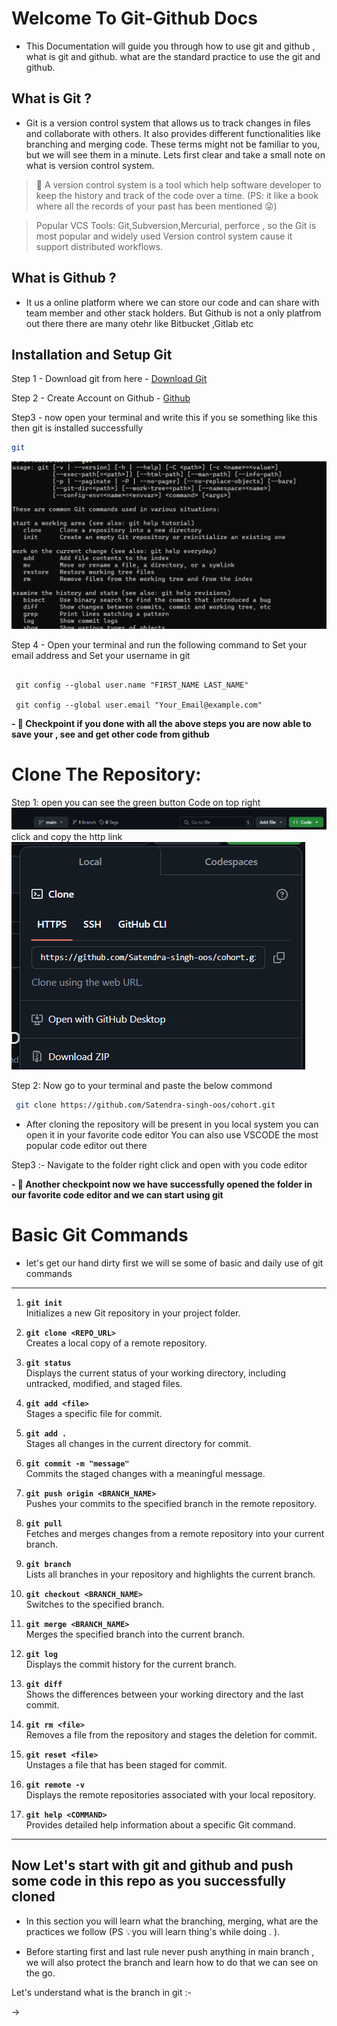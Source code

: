 # Welcome To Git-Github Docs

- This Documentation will guide you through how to use git and github , what is git and github.
what are the standard practice to use the git and github.

## What is Git ?
-  Git is a version control system that allows us to track changes in files and collaborate with others. It also provides different functionalities like branching and merging code. These terms might not be familiar to you, but we will see them in a minute. Lets first clear and take a small note on what is version control system.

> 📝 A version control system is a tool which help software developer to keep the history and track of the code over a time. (PS: it like a book where all the records of your past has been mentioned 😜)

> Popular VCS Tools: Git,Subversion,Mercurial, perforce , so the Git is most popular and widely used Version control system cause it support distributed workflows.


## What is Github ?
- It us a online platform where we can store our code and can share with team member and other stack holders. But Github is not a only platfrom out there there are many otehr like Bitbucket ,Gitlab etc


## Installation and Setup Git 

Step 1 - Download git from here - [Download Git](https://git-scm.com/downloads)


Step 2 - Create Account on Github - [Github](https://github.com/signup)

Step3 - now open your terminal and write this if you se something like this then git is installed successfully

```bash
git
```
![alt text](/all-images/image-2.png)

Step 4 - Open your terminal and run the following command  to  Set your email address and Set your username in git



```
    
 git config --global user.name "FIRST_NAME LAST_NAME"

 git config --global user.email "Your_Email@example.com"
```


**- 🛃 Checkpoint if you done with all the above steps you are now able to save your , see and get other code from github**

# Clone The  Repository:
  Step 1: open you can see the green button Code on top right  ![alt text](./all-images/image.png)
click and copy the http  link
![alt text](./all-images/image-1.png)


Step 2: Now go to your terminal and paste the below commond

```bash
 git clone https://github.com/Satendra-singh-oos/cohort.git
```

- After cloning the repository will be present in you local system  you can open it in your favorite code editor You can also use VSCODE the most popular code editor out there

Step3 :- Navigate to the folder right click and open with you code editor


**- 🛃 Another checkpoint now we have successfully opened the folder in our favorite code editor and we can start using git**


# Basic Git Commands

- let's get our hand dirty first we will se some of basic and daily use of git commands 

---

1. **`git init`**  
   Initializes a new Git repository in your project folder.  

2. **`git clone <REPO_URL>`**  
   Creates a local copy of a remote repository.  

3. **`git status`**  
   Displays the current status of your working directory, including untracked, modified, and staged files.  

4. **`git add <file>`**  
   Stages a specific file for commit.  

5. **`git add .`**  
   Stages all changes in the current directory for commit.  

6. **`git commit -m "message"`**  
   Commits the staged changes with a meaningful message.  

7. **`git push origin <BRANCH_NAME>`**  
   Pushes your commits to the specified branch in the remote repository.  

8. **`git pull`**  
   Fetches and merges changes from a remote repository into your current branch.  

9. **`git branch`**  
   Lists all branches in your repository and highlights the current branch.  

10. **`git checkout <BRANCH_NAME>`**  
    Switches to the specified branch.  

11. **`git merge <BRANCH_NAME>`**  
    Merges the specified branch into the current branch.  

12. **`git log`**  
    Displays the commit history for the current branch.  

13. **`git diff`**  
    Shows the differences between your working directory and the last commit.  

14. **`git rm <file>`**  
    Removes a file from the repository and stages the deletion for commit.  

15. **`git reset <file>`**  
    Unstages a file that has been staged for commit.  

16. **`git remote -v`**  
    Displays the remote repositories associated with your local repository.  

17. **`git help <COMMAND>`**  
    Provides detailed help information about a specific Git command.  
---


## Now Let's start with git and github and push some code in this repo as you successfully cloned 

 - In this section you will learn what the branching, merging, what are the practices we follow (PS 💡you will learn thing's while doing . ). 

 - Before starting first and last rule never push anything in main branch , we will also protect the branch and learn how to do that we can see on the go.

Let's understand what is the branch in git :-

->  


